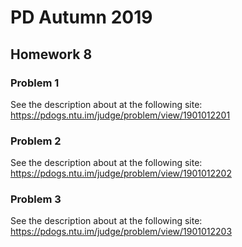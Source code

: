 # PD Autumn 2019
## Homework 8
### Problem 1
See the description about at the following site:
https://pdogs.ntu.im/judge/problem/view/1901012201

### Problem 2
See the description about at the following site:
https://pdogs.ntu.im/judge/problem/view/1901012202

### Problem 3
See the description about at the following site:
https://pdogs.ntu.im/judge/problem/view/1901012203
